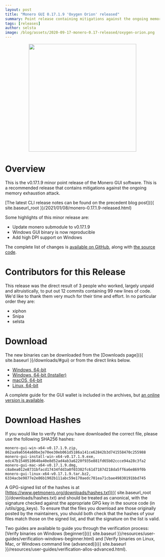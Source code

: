 ```yaml
---
layout: post
title: "Monero GUI 0.17.1.9 'Oxygen Orion' released"
summary: Point release containing mitigations against the ongoing memory exhaustion attack
tags: [releases]
author: selsta
image: /blog/assets/2020-09-17-monero-0.17-released/oxygen-orion.png
---
```


<div align="center">
    <img src="{{ page.image }}" width="350px">
</div>

# Overview

This is the v0.17.1.9 minor point release of the Monero GUI software. This is a recommended release that contains mitigations against the ongoing memory exhaustion attack.

[The latest CLI release notes can be found on the precedent blog post]({{ site.baseurl_root }}/2021/01/08/monero-0.17.1.9-released.html)

Some highlights of this minor release are:

- Update monero submodule to v0.17.1.9
- Windows GUI binary is now reproducible
- Add high DPI support on Windows

The complete list of changes is [available on GitHub](https://github.com/monero-project/monero-gui/compare/v0.17.1.8...v0.17.1.9), along with [the source code](https://github.com/monero-project/monero-gui/tree/v0.17.1.9).

# Contributors for this Release

This release was the direct result of 3 people who worked, largely unpaid and altruistically, to put out 12 commits containing 99 new lines of code. We'd like to thank them very much for their time and effort. In no particular order they are:

- xiphon
- Snipa
- selsta

# Download

The new binaries can be downloaded from the [Downloads page]({{ site.baseurl }}/downloads/#gui) or from the direct links below.

- [Windows, 64-bit](https://downloads.getmonero.org/gui/monero-gui-win-x64-v0.17.1.9.zip)
- [Windows, 64-bit (Installer)](https://downloads.getmonero.org/gui/monero-gui-install-win-x64-v0.17.1.9.exe)
- [macOS, 64-bit](https://downloads.getmonero.org/gui/monero-gui-mac-x64-v0.17.1.9.dmg)
- [Linux, 64-bit](https://downloads.getmonero.org/gui/monero-gui-linux-x64-v0.17.1.9.tar.bz2)

A complete guide for the GUI wallet is included in the archives, but [an online version is available](https://github.com/monero-ecosystem/monero-GUI-guide/blob/master/monero-GUI-guide.md).

# Download Hashes

If you would like to verify that you have downloaded the correct file, please use the following SHA256 hashes:

```
monero-gui-win-x64-v0.17.1.9.zip, 862aa9a6564a60be3e70ee30eb061d5186a141ce62842b3d741558470c255988
monero-gui-install-win-x64-v0.17.1.9.exe, edc47b1540510640a40e8d52ad4ab3a6220f935e881fd65b02ccce94a28c3fa2
monero-gui-mac-x64-v0.17.1.9.dmg, c8a8ea012e8731bfacd17434fdd3a0f03302fc61d7187d218da5ff6a6e869f0b
monero-gui-linux-x64-v0.17.1.9.tar.bz2, 6334acbe9877e2e86b1902b111abc59e170aedc701ea71cbae49830191bbd745
```

A GPG-signed list of the hashes is at [https://www.getmonero.org/downloads/hashes.txt]({{ site.baseurl_root }}/downloads/hashes.txt) and should be treated as canonical, with the signature checked against the appropriate GPG key in the source code (in /utils/gpg_keys). To ensure that the files you download are those originally posted by the maintainers, you should both check that the hashes of your files match those on the signed list, and that the signature on the list is valid.

Two guides are available to guide you through the verification process: [Verify binaries on Windows (beginner)]({{ site.baseurl }}/resources/user-guides/verification-windows-beginner.html) and [Verify binaries on Linux, Mac, or Windows command line (advanced)]({{ site.baseurl }}/resources/user-guides/verification-allos-advanced.html).
